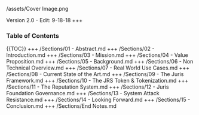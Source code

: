 /assets/Cover Image.png

Version 2.0 - Edit: 9-18-18
+++

### Table of Contents
{{TOC}}
+++
/Sections/01 - Abstract.md
+++
/Sections/02 - Introduction.md
+++
/Sections/03 - Mission.md
+++
/Sections/04 - Value Proposition.md
+++
/Sections/05 - Background.md
+++
/Sections/06 - Non Technical Overview.md
+++
/Sections/07 - Real World Use Cases.md
+++
/Sections/08 - Current State of the Art.md
+++
/Sections/09 - The Juris Framework.md
+++
/Sections/10 - The JRS Token & Tokenization.md
+++
/Sections/11 - The Reputation System.md
+++
/Sections/12 - Juris Foundation Governance.md
+++
/Sections/13 - System Attack Resistance.md
+++
/Sections/14 - Looking Forward.md
+++
/Sections/15 - Conclusion.md
+++
/Sections/End Notes.md